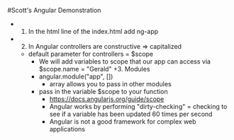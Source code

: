 #Scott's Angular Demonstration
  + 1. In the html line of the index.html add ng-app
  + 2. In Angular controllers are constructive => capitalized
    + default parameter for controllers = $scope
      + We will add variables to scope that our app can access via $scope.name = "Gerald"
    +3. Modules
      + angular.module("app", [])
        + array allows you to pass in other modules
      + pass in the variable $scope to your function
        + https://docs.angularjs.org/guide/scope
        + Angular works by performing "dirty-checking" = checking to see if a variable has been updated 60 times per second
        + Angular is not a good framework for complex web applications
